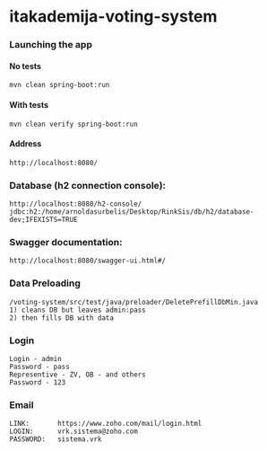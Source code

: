 # itakademija-voting-system

### Launching the app

#### No tests
	mvn clean spring-boot:run
#### With tests
	mvn clean verify spring-boot:run
#### Address
	http://localhost:8080/
### Database (h2 connection console):
	http://localhost:8080/h2-console/
	jdbc:h2:/home/arnoldasurbelis/Desktop/RinkSis/db/h2/database-dev;IFEXISTS=TRUE
### Swagger documentation:
	http://localhost:8080/swagger-ui.html#/
### Data Preloading
	/voting-system/src/test/java/preloader/DeletePrefillDbMin.java
	1) cleans DB but leaves admin:pass
	2) then fills DB with data
### Login
	Login - admin
	Password - pass
	Representive - ZV, OB - and others
	Password - 123
### Email
	LINK:		https://www.zoho.com/mail/login.html
	LOGIN:		vrk.sistema@zoho.com
	PASSWORD:	sistema.vrk
